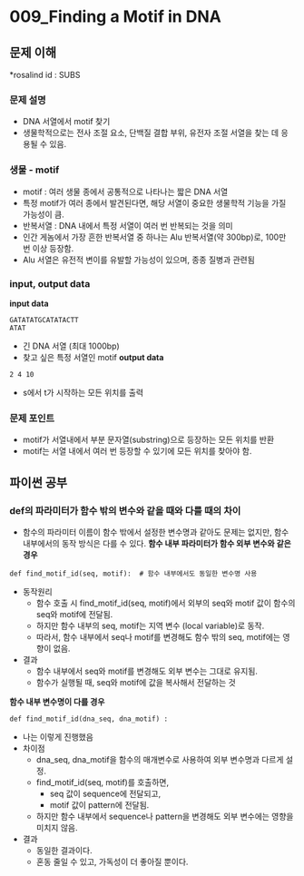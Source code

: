 # 009_Finding a Motif in DNA
## 문제 이해
*rosalind id : SUBS

### 문제 설명
- DNA 서열에서 motif 찾기
- 생물학적으로는 전사 조절 요소, 단백질 결합 부위, 유전자 조절 서열을 찾는 데 응용될 수 있음.

### 생물 - motif
- motif : 여러 생물 종에서 공통적으로 나타나는 짧은 DNA 서열
- 특정 motif가 여러 종에서 발견된다면, 해당 서열이 중요한 생물학적 기능을 가질 가능성이 큼.
- 반복서열 : DNA 내에서 특정 서열이 여러 번 반복되는 것을 의미
- 인간 게놈에서 가장 흔한 반복서열 중 하나는 Alu 반복서열(약 300bp)로, 100만 번 이상 등장함.
- Alu 서열은 유전적 변이를 유발할 가능성이 있으며, 종종 질병과 관련됨

### input, output data
**input data**
```
GATATATGCATATACTT
ATAT

```
- 긴 DNA 서열 (최대 1000bp)
- 찾고 싶은 특정 서열인 motif
**output data**
```
2 4 10
```
- s에서 t가 시작하는 모든 위치를 출력


### 문제 포인트
- motif가 서열내에서 부분 문자열(substring)으로 등장하는 모든 위치를 반환
- motif는 서열 내에서 여러 번 등장할 수 있기에 모든 위치를 찾아야 함.

## 파이썬 공부
### def의 파라미터가 함수 밖의 변수와 같을 때와 다를 때의 차이
- 함수의 파라미터 이름이 함수 밖에서 설정한 변수명과 같아도 문제는 없지만, 함수 내부에서의 동작 방식은 다를 수 있다.
**함수 내부 파라미터가 함수 외부 변수와 같은 경우**
```
def find_motif_id(seq, motif):  # 함수 내부에서도 동일한 변수명 사용
```
- 동작원리
    - 함수 호출 시 find_motif_id(seq, motif)에서 외부의 seq와 motif 값이 함수의 seq와 motif에 전달됨.
    - 하지만 함수 내부의 seq, motif는 지역 변수 (local variable)로 동작.
    - 따라서, 함수 내부에서 seq나 motif를 변경해도 함수 밖의 seq, motif에는 영향이 없음.
- 결과
    - 함수 내부에서 seq와 motif를 변경해도 외부 변수는 그대로 유지됨.
    - 함수가 실행될 때, seq와 motif에 값을 복사해서 전달하는 것

**함수 내부 변수명이 다를 경우**
```
def find_motif_id(dna_seq, dna_motif) :
```
- 나는 이렇게 진행했음
- 차이점
    - dna_seq, dna_motif을 함수의 매개변수로 사용하여 외부 변수명과 다르게 설정.
    - find_motif_id(seq, motif)를 호출하면,
        - seq 값이 sequence에 전달되고,
        - motif 값이 pattern에 전달됨.
    - 하지만 함수 내부에서 sequence나 pattern을 변경해도 외부 변수에는 영향을 미치지 않음.
- 결과
    - 동일한 결과이다.
    - 혼동 줄일 수 있고, 가독성이 더 좋아질 뿐이다. 
